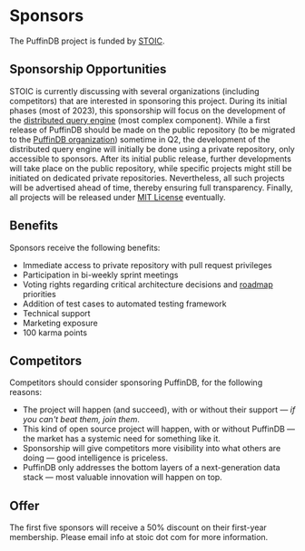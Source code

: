 # Sponsors

The PuffinDB project is funded by [STOIC](https://stoic.com/).

## Sponsorship Opportunities
STOIC is currently discussing with several organizations (including competitors) that are interested in sponsoring this project. During its initial phases (most of 2023), this sponsorship will focus on the development of the [distributed query engine](docs/Query%20Engine.md) (most complex component). While a first release of PuffinDB should be made on the public repository (to be migrated to the [PuffinDB organization](https://github.com/PuffinDB)) sometime in Q2, the development of the distributed query engine will initially be done using a private repository, only accessible to sponsors. After its initial public release, further developments will take place on the public repository, while specific projects might still be initiated on dedicated private repositories. Nevertheless, all such projects will be advertised ahead of time, thereby ensuring full transparency. Finally, all projects will be released under [MIT License](LICENSE.md) eventually.

## Benefits
Sponsors receive the following benefits:
- Immediate access to private repository with pull request privileges
- Participation in bi-weekly sprint meetings
- Voting rights regarding critical architecture decisions and [roadmap](ROADMAP.md) priorities
- Addition of test cases to automated testing framework
- Technical support
- Marketing exposure
- 100 karma points

## Competitors
Competitors should consider sponsoring PuffinDB, for the following reasons:
- The project will happen (and succeed), with or without their support — *if you can't beat them, join them*.
- This kind of open source project will happen, with or without PuffinDB — the market has a systemic need for something like it.
- Sponsorship will give competitors more visibility into what others are doing — good intelligence is priceless.
- PuffinDB only addresses the bottom layers of a next-generation data stack — most valuable innovation will happen on top.

## Offer
The first five sponsors will receive a 50% discount on their first-year membership. Please email info at stoic dot com for more information.
